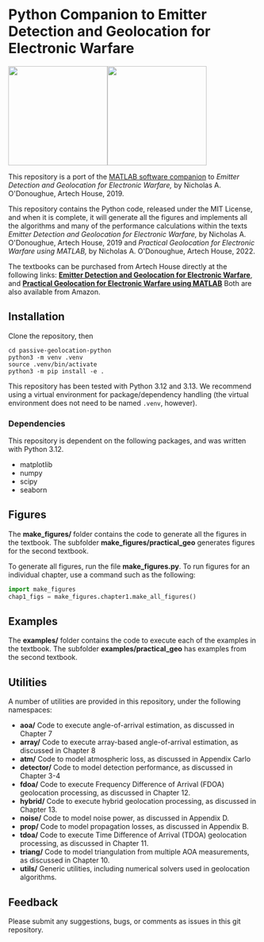 # Python Companion to Emitter Detection and Geolocation for Electronic Warfare

<img src="graphics/cover_emitterDet.png" height=200 /><img src="graphics/cover_practicalGeo.png" height=200 />

This repository is a port of the [MATLAB software companion](https://github.com/nodonoughue/emitter-detection-book/) to *Emitter Detection and Geolocation for Electronic Warfare,* by Nicholas A. O'Donoughue, Artech House, 2019.

This repository contains the Python code, released under the MIT License, and when it is complete, it will generate all the figures and implements all the algorithms and many of the performance calculations within the texts *Emitter Detection and Geolocation for Electronic Warfare,* by Nicholas A. O'Donoughue, Artech House, 2019 and *Practical Geolocation for Electronic Warfare using MATLAB,* by Nicholas A. O'Donoughue, Artech House, 2022.

The textbooks can be purchased from Artech House directly at the following links: **[Emitter Detection and Geolocation for Electronic Warfare](https://us.artechhouse.com/Emitter-Detection-and-Geolocation-for-Electronic-Warfare-P2291.aspx)**, and **[Practical Geolocation for Electronic Warfare using MATLAB](https://us.artechhouse.com/Practical-Geolocation-for-Electronic-Warfare-Using-MATLAB-P2292.aspx)** Both are also available from Amazon.

## Installation

Clone the repository, then
```
cd passive-geolocation-python
python3 -m venv .venv
source .venv/bin/activate
python3 -m pip install -e .
```

This repository has been tested with Python 3.12 and 3.13. We recommend using a 
virtual environment for package/dependency handling (the virtual environment 
does not need to be named `.venv`, however).

### Dependencies

This repository is dependent on the following packages, and was written with Python 3.12.
+ matplotlib
+ numpy
+ scipy
+ seaborn

## Figures
The **make_figures/** folder contains the code to generate all the figures in the textbook. The subfolder **make_figures/practical_geo** generates figures for the second textbook.

To generate all figures, run the file **make_figures.py**. To run figures for an individual chapter, use a command such as the following:
```python
import make_figures
chap1_figs = make_figures.chapter1.make_all_figures()
```

## Examples
The **examples/** folder contains the code to execute each of the examples in the textbook. The subfolder **examples/practical_geo** has examples from the second textbook.

## Utilities
A number of utilities are provided in this repository, under the following namespaces:

+ **aoa/** Code to execute angle-of-arrival estimation, as discussed in Chapter 7
+ **array/** Code to execute array-based angle-of-arrival estimation, as discussed in Chapter 8
+ **atm/** Code to model atmospheric loss, as discussed in Appendix Carlo
+ **detector/** Code to model detection performance, as discussed in Chapter 3-4
+ **fdoa/** Code to execute Frequency Difference of Arrival (FDOA) geolocation processing, as discussed in Chapter 12.
+ **hybrid/** Code to execute hybrid geolocation processing, as discussed in Chapter 13.
+ **noise/** Code to model noise power, as discussed in Appendix D.
+ **prop/** Code to model propagation losses, as discussed in Appendix B.
+ **tdoa/** Code to execute Time Difference of Arrival (TDOA) geolocation processing, as discussed in Chapter 11.
+ **triang/** Code to model triangulation from multiple AOA measurements, as discussed in Chapter 10.
+ **utils/** Generic utilities, including numerical solvers used in geolocation algorithms.

## Feedback
Please submit any suggestions, bugs, or comments as issues in this git repository.
